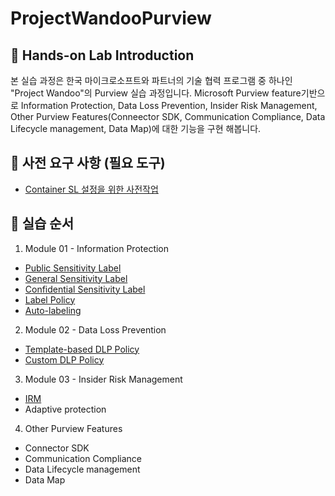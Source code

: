 # ProjectWandooPurview

## :loudspeaker: Hands-on Lab Introduction
본 실습 과정은 한국 마이크로소프트와 파트너의 기술 협력 프로그램 중 하나인 "Project Wandoo"의 Purview 실습 과정입니다. Microsoft Purview feature기반으로 Information Protection, Data Loss Prevention, Insider Risk Management, Other Purview Features(Conneector SDK, Communication Compliance, Data Lifecycle management, Data Map)에 대한 기능을 구현 해봅니다. 

## :thinking: 사전 요구 사항 (필요 도구)
* [Container SL 설정을 위한 사전작업](https://github.com/Kittiyayaong/ProjectWandooPurview/blob/main/Purview%20Lab%20%EC%82%AC%EC%A0%84%20%EC%A4%80%EB%B9%84%EC%82%AC%ED%95%AD.md)

## :test_tube: 실습 순서

1. Module 01 - Information Protection
* [Public Sensitivity Label](https://github.com/Kittiyayaong/ProjectWandooPurview/blob/main/Purview%20Module01%20-%2001.%20Sensitivity%20Labels%20(Public).md)
* [General Sensitivity Label](https://github.com/Kittiyayaong/ProjectWandooPurview/blob/main/Purview%20Module01%20-%2002.%20Sensitivity%20Labels%20(General).md)
* [Confidential Sensitivity Label](https://github.com/Kittiyayaong/ProjectWandooPurview/blob/main/Purview%20Module01%20-%2003.%20Sensitivity%20Labels%20(Confidential).md)
* [Label Policy](https://github.com/Kittiyayaong/ProjectWandooPurview/blob/main/Purview%20Module01%20-%2004.%20Label%20policy.md)
* [Auto-labeling](https://github.com/Kittiyayaong/ProjectWandooPurview/blob/main/Purview%20Module01%20-%2005.%20Auto-labeling.md)

2. Module 02 - Data Loss Prevention
* [Template-based DLP Policy](https://github.com/Kittiyayaong/ProjectWandooPurview/blob/main/Purview%20Module02%20-%2001.%20%20Template-based%20Data%20Loss%20Prevention.md)
* [Custom DLP Policy](https://github.com/Kittiyayaong/ProjectWandooPurview/blob/main/Purview%20Module02%20-%2002.%20Custom%20Data%20Loss%20Prevention%20Policy.md)

3. Module 03 - Insider Risk Management
* [IRM](https://github.com/Kittiyayaong/ProjectWandooPurview/blob/main/Purview%20Module03%20-%2001.%20Insider%20Risk%20Management%20(IRM).md)
* Adaptive protection

4. Other Purview Features
* Connector SDK
* Communication Compliance
* Data Lifecycle management
* Data Map
